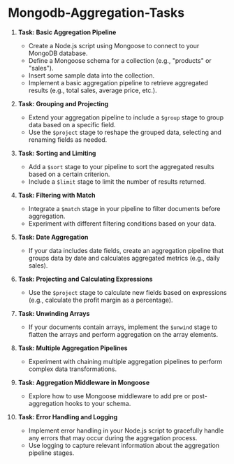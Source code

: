 # Mongodb-Aggregation-Tasks

1. **Task: Basic Aggregation Pipeline**

   - Create a Node.js script using Mongoose to connect to your MongoDB database.
   - Define a Mongoose schema for a collection (e.g., "products" or "sales").
   - Insert some sample data into the collection.
   - Implement a basic aggregation pipeline to retrieve aggregated results (e.g., total sales, average price, etc.).

2. **Task: Grouping and Projecting**

   - Extend your aggregation pipeline to include a `$group` stage to group data based on a specific field.
   - Use the `$project` stage to reshape the grouped data, selecting and renaming fields as needed.

3. **Task: Sorting and Limiting**

   - Add a `$sort` stage to your pipeline to sort the aggregated results based on a certain criterion.
   - Include a `$limit` stage to limit the number of results returned.

4. **Task: Filtering with Match**

   - Integrate a `$match` stage in your pipeline to filter documents before aggregation.
   - Experiment with different filtering conditions based on your data.

5. **Task: Date Aggregation**

   - If your data includes date fields, create an aggregation pipeline that groups data by date and calculates aggregated metrics (e.g., daily sales).

6. **Task: Projecting and Calculating Expressions**

   - Use the `$project` stage to calculate new fields based on expressions (e.g., calculate the profit margin as a percentage).

7. **Task: Unwinding Arrays**

   - If your documents contain arrays, implement the `$unwind` stage to flatten the arrays and perform aggregation on the array elements.

8. **Task: Multiple Aggregation Pipelines**

   - Experiment with chaining multiple aggregation pipelines to perform complex data transformations.

9. **Task: Aggregation Middleware in Mongoose**

   - Explore how to use Mongoose middleware to add pre or post-aggregation hooks to your schema.

10. **Task: Error Handling and Logging**
    - Implement error handling in your Node.js script to gracefully handle any errors that may occur during the aggregation process.
    - Use logging to capture relevant information about the aggregation pipeline stages.
